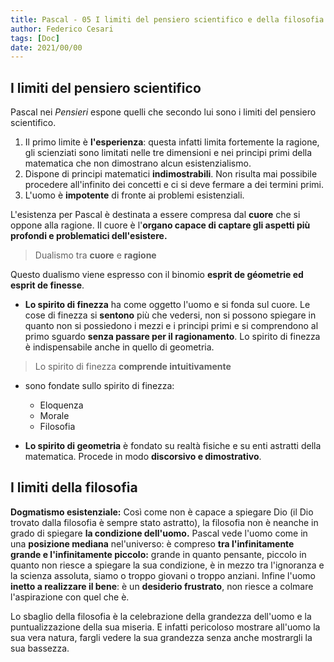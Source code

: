 ```yaml
---
title: Pascal - 05 I limiti del pensiero scientifico e della filosofia
author: Federico Cesari
tags: [Doc]
date: 2021/00/00
---
```

## I limiti del pensiero scientifico
Pascal nei *Pensieri* espone quelli che secondo lui sono i limiti del pensiero scientifico.
1. Il primo limite è **l'esperienza**: questa infatti limita fortemente la ragione, gli scienziati sono limitati nelle tre dimensioni e nei principi primi della matematica che non dimostrano alcun esistenzialismo.
2. Dispone di principi matematici **indimostrabili**. Non risulta mai possibile procedere all'infinito dei concetti e ci si deve fermare a dei termini primi.
3. L'uomo è **impotente** di fronte ai problemi esistenziali.

L'esistenza per Pascal è destinata a essere compresa dal **cuore** che si oppone alla ragione. Il cuore è l'**organo capace di captare gli aspetti più profondi e problematici dell'esistere.**

> Dualismo tra **cuore** e **ragione** 

Questo dualismo viene espresso con il binomio **esprit de géometrie ed esprit de finesse**. 
- **Lo spirito di finezza** ha come oggetto l'uomo e si fonda sul cuore. Le cose di finezza si **sentono** più che vedersi, non si possono spiegare in quanto non si possiedono i mezzi e i principi primi e si comprendono al primo sguardo **senza passare per il ragionamento**. Lo spirito di finezza è indispensabile anche in quello di geometria. 
> Lo spirito di finezza **comprende intuitivamente**

- sono fondate sullo spirito di finezza:
	- Eloquenza
	- Morale
	- Filosofia

- **Lo spirito di geometria** è fondato su realtà fisiche e su enti astratti della matematica. Procede in modo **discorsivo e dimostrativo**.


## I limiti della filosofia
**Dogmatismo esistenziale:** Così come non è capace a spiegare Dio (il Dio trovato dalla filosofia è sempre stato astratto), la filosofia non è neanche in grado di spiegare **la condizione dell'uomo.** Pascal vede l'uomo come in una **posizione mediana** nel'universo: è compreso **tra l'infinitamente grande e l'infinitamente piccolo:** grande in quanto pensante, piccolo in quanto non riesce a spiegare la sua condizione, è in mezzo tra l'ignoranza e la scienza assoluta, siamo o troppo giovani o troppo anziani. 
Infine l'uomo **inetto a realizzare il bene**: è un **desiderio frustrato**, non riesce a colmare l'aspirazione con quel che è.

Lo sbaglio della filosofia è la celebrazione della grandezza dell'uomo e la puntualizzazione della sua miseria. E infatti pericoloso mostrare all'uomo la sua vera natura, fargli vedere la sua grandezza senza anche mostrargli la sua bassezza.
